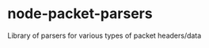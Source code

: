 node-packet-parsers
===================

Library of parsers for various types of packet headers/data